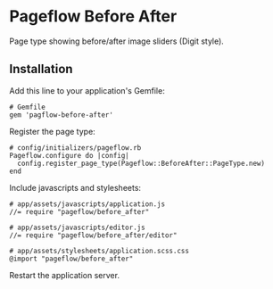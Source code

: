 # Pageflow Before After

Page type showing before/after image sliders (Digit style).

## Installation

Add this line to your application's Gemfile:

    # Gemfile
    gem 'pagflow-before-after'

Register the page type:

    # config/initializers/pageflow.rb
    Pageflow.configure do |config|
      config.register_page_type(Pageflow::BeforeAfter::PageType.new)
    end
    
Include javascripts and stylesheets:

    # app/assets/javascripts/application.js
    //= require "pageflow/before_after"

    # app/assets/javascripts/editor.js
    //= require "pageflow/before_after/editor"

    # app/assets/stylesheets/application.scss.css
    @import "pageflow/before_after"
    
Restart the application server.
